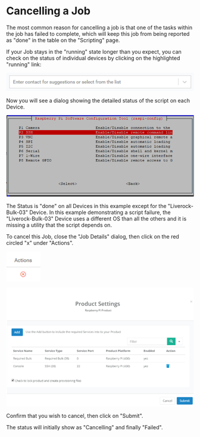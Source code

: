 # Cancelling a Job

The most common reason for cancelling a job is that one of the tasks within the job has failed to complete, which will keep this job from being reported as "done" in the table on the "Scripting" page.

If your Job stays in the "running" state longer than you expect, you can check on the status of individual devices by clicking on the highlighted "running" link:

![](../../.gitbook/assets/image%20%28190%29.png)

Now you will see a dialog showing the detailed status of the script on each Device.

![](../../.gitbook/assets/image%20%28130%29.png)

The Status is "done" on all Devices in this example except for the "Liverock-Bulk-03" Device.  In this example demonstrating a script failure, the "Liverock-Bulk-03" Device uses a different OS than all the others and it is missing a utility that the script depends on.

To cancel this Job, close the "Job Details" dialog, then click on the red circled "x" under "Actions".

![](../../.gitbook/assets/image%20%2826%29.png)

![](../../.gitbook/assets/image%20%28336%29.png)

Confirm that you wish to cancel, then click on "Submit".

The status will initially show as "Cancelling" and finally "Failed".

